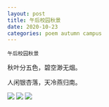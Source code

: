 ```yaml
---
layout: post
title: 午后校园秋景
date: 2020-10-23
categories: poem autumn campus
---
```


`午后校园秋景`

秋叶分五色，碧空渺无烟。

人闲银杏落，天冷燕归南。

<!--more-->
![]({{site.url}}/Images/122.jpg)
![]({{site.url}}/Images/123.jpg)
![]({{site.url}}/Images/124.jpg)

<script>
  (function(i,s,o,g,r,a,m){i['GoogleAnalyticsObject']=r;i[r]=i[r]||function(){
  (i[r].q=i[r].q||[]).push(arguments)},i[r].l=1*new Date();a=s.createElement(o),
  m=s.getElementsByTagName(o)[0];a.async=1;a.src=g;m.parentNode.insertBefore(a,m)
  })(window,document,'script','https://www.google-analytics.com/analytics.js','ga');

  ga('create', 'UA-85986843-1', 'auto');
  ga('send', 'pageview');

</script>
